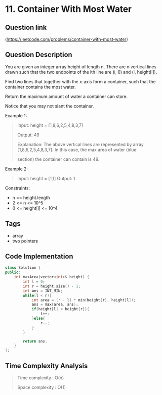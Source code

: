 # 11. Container With Most Water

## Question link
(https://leetcode.com/problems/container-with-most-water)

## Question Description
You are given an integer array height of length n. There are n vertical lines drawn such that the two endpoints of the ith line are (i, 0) and (i, height[i]).

Find two lines that together with the x-axis form a container, such that the container contains the most water.

Return the maximum amount of water a container can store.

Notice that you may not slant the container.

Example 1:

> Input: height = [1,8,6,2,5,4,8,3,7]
>
> Output: 49
>
> Explanation: The above vertical lines are represented by array [1,8,6,2,5,4,8,3,7]. In this case, the max area of water (blue 
>
> section) the container can contain is 49.

Example 2:

> Input: height = [1,1]
> Output: 1

Constraints:

* n == height.length
* 2 <= n <= 10^5
* 0 <= height[i] <= 10^4

## Tags
- array
- two pointers

## Code Implementation
```c++
class Solution {
public:
    int maxArea(vector<int>& height) {
        int l = 0;
        int r = height.size() - 1;
        int ans = INT_MIN;
        while(l < r){
            int area = (r - l) * min(height[r], height[l]);
            ans = max(area, ans);
            if(height[l] < height[r]){
                l++;
            }else{
                r--;
            }
        }

        return ans;
    }
};
```

## Time Complexity Analysis
> Time complexity  : O(n)
>
> Space complexity : O(1)